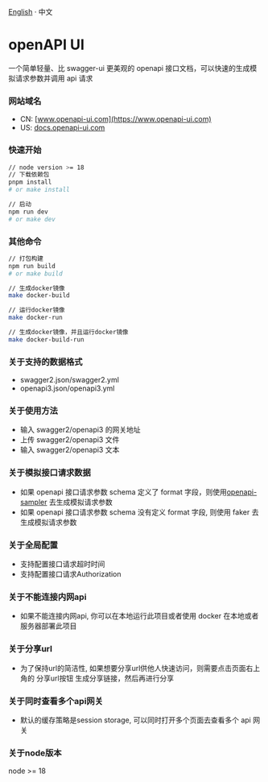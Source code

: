 [English](./README.md) · 中文

# openAPI UI
一个简单轻量、比 swagger-ui 更美观的 openapi 接口文档，可以快速的生成模拟请求参数并调用 api 请求

### 网站域名
* CN: [www.openapi-ui.com](https://www.openapi-ui.com)
* US: [docs.openapi-ui.com](https://docs.openapi-ui.com)

### 快速开始
```bash
// node version >= 18
// 下载依赖包
pnpm install
# or make install

// 启动
npm run dev
# or make dev
```

### 其他命令
```bash
// 打包构建
npm run build
# or make build

// 生成docker镜像
make docker-build

// 运行docker镜像
make docker-run

// 生成docker镜像，并且运行docker镜像
make docker-build-run
```

### 关于支持的数据格式
* swagger2.json/swagger2.yml
* openapi3.json/openapi3.yml

### 关于使用方法
* 输入 swagger2/openapi3 的网关地址
* 上传 swagger2/openapi3 文件
* 输入 swagger2/openapi3 文本

### 关于模拟接口请求数据
* 如果 openapi 接口请求参数 schema 定义了 format 字段，则使用[openapi-sampler](https://github.com/Redocly/openapi-sampler) 去生成模拟请求参数
* 如果 openapi 接口请求参数 schema 没有定义 format 字段, 则使用 faker 去生成模拟请求参数

### 关于全局配置
* 支持配置接口请求超时时间
* 支持配置接口请求Authorization

### 关于不能连接内网api
* 如果不能连接内网api, 你可以在本地运行此项目或者使用 docker 在本地或者服务器部署此项目

### 关于分享url
* 为了保持url的简洁性, 如果想要分享url供他人快速访问，则需要点击页面右上角的 分享url按钮 生成分享链接，然后再进行分享

### 关于同时查看多个api网关
* 默认的缓存策略是session storage, 可以同时打开多个页面去查看多个 api 网关

### 关于node版本
node >= 18